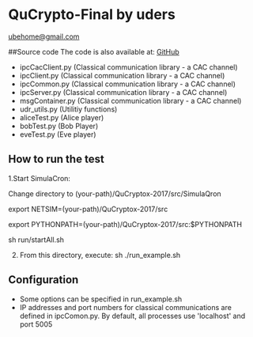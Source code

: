 # QuCrypto-Final by uders 
ubehome@gmail.com

##Source code
The code is also available at:
[GitHub](https://github.com/uderos/QuCrypto-Final)

- ipcCacClient.py (Classical communication library - a CAC channel)
- ipcClient.py (Classical communication library - a CAC channel)
- ipcCommon.py (Classical communication library - a CAC channel)
- ipcServer.py (Classical communication library - a CAC channel)
- msgContainer.py (Classical communication library - a CAC channel)
- udr_utils.py (Utilitiy functions)
- aliceTest.py (Alice player)
- bobTest.py (Bob Player)
- eveTest.py (Eve  player)

## How to run the test
1.Start SimulaCron:

Change directory to (your-path)/QuCryptox-2017/src/SimulaQron

export NETSIM=(your-path)/QuCryptox-2017/src

export PYTHONPATH=(your-path)/QuCryptox-2017/src:$PYTHONPATH

sh run/startAll.sh

2. From this directory, execute:
sh ./run_example.sh


## Configuration
- Some options can be specified in run_example.sh
- IP addresses and port numbers for classical communications are defined in ipcComon.py.
By default, all processes use 'localhost' and port 5005



